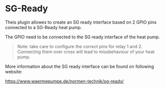 # SG-Ready

Theis plugin allowes to create an SG ready interface based on 2 GPIO pins connected to a SG-Ready heat pump.

The GPIO need to be connected to the SG ready interface of the heat pump.

> Note: take care to configure the correct pins for relay 1 and 2. Connecting them over cross will lead to missbehaviour of your heat pump.

More information about the SG ready interface can be found on following website:

https://www.waermepumpe.de/normen-technik/sg-ready/ 



